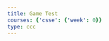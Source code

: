 ```yaml
---
title: Game Test
courses: {'csse': {'week': 0}}
type: ccc
---
```

<html lang="en">
<head>
    <meta charset="UTF-8">
    <meta name="viewport" content="width=device-width, initial-scale=1.0">
    <title>3D Voxel Raytracer with Perlin Noise</title>
    <style>
        canvas {
            display: block;
            margin: 0 auto;
        }
    </style>
</head>
<body>
    <canvas id="voxelCanvas" width="700" height="400"></canvas>
    <script>
        const canvas = document.getElementById("voxelCanvas");
        const ctx = canvas.getContext("2d");
        var objects = [];
        function addObj(x1,y1,xv1,yv1) {
            let object = {
                x: x1,
                y: y1,
                xv: xv1,
                yv: yv1,
            };
            objects.push(object);
        };
        function render() {
            let cx = canvas.width/2;
            let cy = canvas.height/2;
            ctx.fillStyle = "blue";
            let obj;
            for (let i = 0; i < objects.length; i++) {
                objx = objects[i].x;
                objy = objects[i].y;
                ctx.fillRect(cx,cy,50,50);
            }
            render();
        };
        addObj(0,0,0,0);
        render();
    </script>
</body>